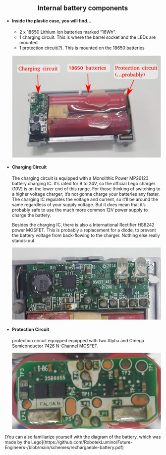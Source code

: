 ## <div align="center">Internal battery components</div>   
  - #### Inside the plastic case, you will find… 
    - 2 x 18650 Lithium Ion batteries marked “16Wh”.
    - 1 charging circuit. This is where the barrel socket and the LEDs are mounted.
    - 1 protection circuit(?). This is mounted on the 18650 batteries
    <br>
    <div align="center"><img src="./img/battery.jpg" width="600" alt=" logo"></div>
    
  - #### Charging Circuit
    The charging circuit is equipped with a Monolithic Power MP26123 battery charging IC. It’s rated for 9 to 24V, so the official Lego charger (10V) is on the lower end of this range. For those thinking of switching to a higher voltage charger; it’s not gonna charge your batteries any faster. The charging IC regulates the voltage and current, so it’ll be around the same regardless of your supply voltage. But it does mean that it’s probably safe to use the much more common 12V power supply to charge the battery.

    Besides the charging IC, there is also a International Rectifier HS8242 power MOSFET. This is probably a replacement for a diode, to prevent the battery voltage from back-flowing to the charger. Nothing else really stands-out.

    <div align="center"><img src="./img/charging-ic.jpg" width="500" alt=" logo"></div>

  - #### Protection Circuit
    protection circuit equipped equipped with two Alpha and Omega Semiconductor 7426 N-Channel MOSFET.
    
    <div align="center"><img src="./img/protection.jpg" width="500" alt=" logo"></div>
</div>
[You can also familiarize yourself with the diagram of the battery, which was made by the Lego](https://github.com/RobotekLumino/Future-Engineers-/blob/main/schemes/rechargaeble-battery.pdf)
     
 
